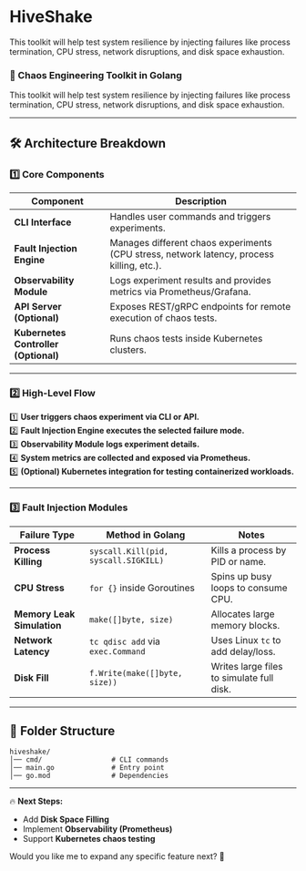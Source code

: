 # HiveShake
This toolkit will help test system resilience by injecting failures like process termination, CPU stress, network disruptions, and disk space exhaustion.

### **🚀 Chaos Engineering Toolkit in Golang**  
This toolkit will help test system resilience by injecting failures like process termination, CPU stress, network disruptions, and disk space exhaustion.  

---

## **🛠️ Architecture Breakdown**  

### **1️⃣ Core Components**  
| Component         | Description |
|------------------|-------------|
| **CLI Interface** | Handles user commands and triggers experiments. |
| **Fault Injection Engine** | Manages different chaos experiments (CPU stress, network latency, process killing, etc.). |
| **Observability Module** | Logs experiment results and provides metrics via Prometheus/Grafana. |
| **API Server (Optional)** | Exposes REST/gRPC endpoints for remote execution of chaos tests. |
| **Kubernetes Controller (Optional)** | Runs chaos tests inside Kubernetes clusters. |

---

### **2️⃣ High-Level Flow**  
1️⃣ **User triggers chaos experiment via CLI or API.**  
2️⃣ **Fault Injection Engine executes the selected failure mode.**  
3️⃣ **Observability Module logs experiment details.**  
4️⃣ **System metrics are collected and exposed via Prometheus.**  
5️⃣ **(Optional) Kubernetes integration for testing containerized workloads.**  

---

### **3️⃣ Fault Injection Modules**  
| Failure Type | Method in Golang | Notes |
|-------------|------------------|------|
| **Process Killing** | `syscall.Kill(pid, syscall.SIGKILL)` | Kills a process by PID or name. |
| **CPU Stress** | `for {}` inside Goroutines | Spins up busy loops to consume CPU. |
| **Memory Leak Simulation** | `make([]byte, size)` | Allocates large memory blocks. |
| **Network Latency** | `tc qdisc add` via `exec.Command` | Uses Linux `tc` to add delay/loss. |
| **Disk Fill** | `f.Write(make([]byte, size))` | Writes large files to simulate full disk. |

---

## **📂 Folder Structure**  
```
hiveshake/
│── cmd/                 # CLI commands
│── main.go              # Entry point
│── go.mod               # Dependencies
```

---

🔥 **Next Steps:**  
- Add **Disk Space Filling**  
- Implement **Observability (Prometheus)**  
- Support **Kubernetes chaos testing**  

Would you like me to expand any specific feature next? 🚀